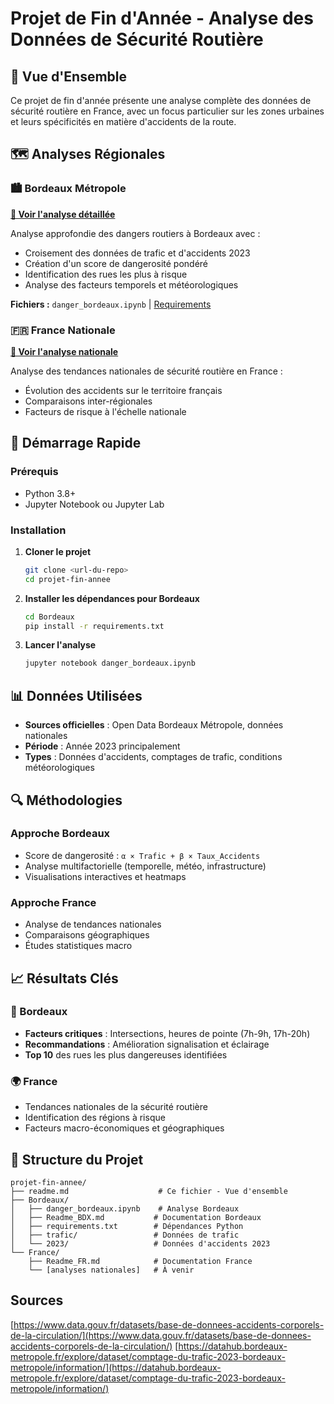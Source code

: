 # Projet de Fin d'Année - Analyse des Données de Sécurité Routière

## 🎯 Vue d'Ensemble

Ce projet de fin d'année présente une analyse complète des données de sécurité routière en France, avec un focus particulier sur les zones urbaines et leurs spécificités en matière d'accidents de la route.

## 🗺️ Analyses Régionales

### 🏙️ Bordeaux Métropole

**[📖 Voir l'analyse détaillée](./Bordeaux/Readme_BDX.md)**

Analyse approfondie des dangers routiers à Bordeaux avec :

- Croisement des données de trafic et d'accidents 2023
- Création d'un score de dangerosité pondéré
- Identification des rues les plus à risque
- Analyse des facteurs temporels et météorologiques

**Fichiers :** `danger_bordeaux.ipynb` | [Requirements](./Bordeaux/requirements.txt)

### 🇫🇷 France Nationale

**[📖 Voir l'analyse nationale](./France/Readme_FR.md)**

Analyse des tendances nationales de sécurité routière en France :

- Évolution des accidents sur le territoire français
- Comparaisons inter-régionales
- Facteurs de risque à l'échelle nationale

## 🚀 Démarrage Rapide

### Prérequis

- Python 3.8+
- Jupyter Notebook ou Jupyter Lab

### Installation

1. **Cloner le projet**

   ```bash
   git clone <url-du-repo>
   cd projet-fin-annee
   ```

2. **Installer les dépendances pour Bordeaux**

   ```bash
   cd Bordeaux
   pip install -r requirements.txt
   ```

3. **Lancer l'analyse**

   ```bash
   jupyter notebook danger_bordeaux.ipynb
   ```

## 📊 Données Utilisées

- **Sources officielles** : Open Data Bordeaux Métropole, données nationales
- **Période** : Année 2023 principalement
- **Types** : Données d'accidents, comptages de trafic, conditions météorologiques

## 🔍 Méthodologies

### Approche Bordeaux

- Score de dangerosité : `α × Trafic + β × Taux_Accidents`
- Analyse multifactorielle (temporelle, météo, infrastructure)
- Visualisations interactives et heatmaps

### Approche France

- Analyse de tendances nationales
- Comparaisons géographiques
- Études statistiques macro

## 📈 Résultats Clés

### 🎯 Bordeaux

- **Facteurs critiques** : Intersections, heures de pointe (7h-9h, 17h-20h)
- **Recommandations** : Amélioration signalisation et éclairage
- **Top 10** des rues les plus dangereuses identifiées

### 🌍 France

- Tendances nationales de la sécurité routière
- Identification des régions à risque
- Facteurs macro-économiques et géographiques

## 📁 Structure du Projet

```text
projet-fin-annee/
├── readme.md                    # Ce fichier - Vue d'ensemble
├── Bordeaux/
│   ├── danger_bordeaux.ipynb    # Analyse Bordeaux
│   ├── Readme_BDX.md           # Documentation Bordeaux
│   ├── requirements.txt        # Dépendances Python
│   ├── trafic/                 # Données de trafic
│   └── 2023/                   # Données d'accidents 2023
└── France/
    ├── Readme_FR.md            # Documentation France
    └── [analyses nationales]   # À venir
```

## Sources

[https://www.data.gouv.fr/datasets/base-de-donnees-accidents-corporels-de-la-circulation/](https://www.data.gouv.fr/datasets/base-de-donnees-accidents-corporels-de-la-circulation/)
[https://datahub.bordeaux-metropole.fr/explore/dataset/comptage-du-trafic-2023-bordeaux-metropole/information/](https://datahub.bordeaux-metropole.fr/explore/dataset/comptage-du-trafic-2023-bordeaux-metropole/information/)
